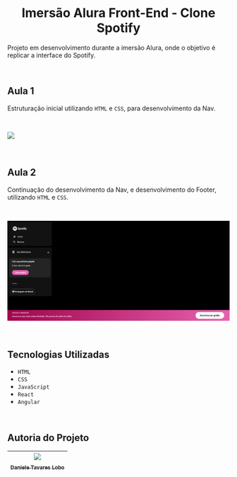 <h1 align="center"> Imersão Alura Front-End - Clone Spotify</h1>

Projeto em desenvolvimento durante a imersão Alura, onde o objetivo é replicar a interface do Spotify.

<br>

## Aula 1

Estruturação inicial utilizando `HTML` e `CSS`, para desenvolvimento da Nav.

<br>

![
](image.png)

<br>

## Aula 2

Continuação do desenvolvimento da Nav, e desenvolvimento do Footer, utilizando `HTML` e `CSS`.

<br>

![alt text](image-1.png)

<br>


## Tecnologias Utilizadas

- `HTML`
- `CSS`
- `JavaScript`
- `React`
- `Angular`


<br>


## Autoria do Projeto

| [<img src="https://github.com/danitavareslobo/Anhanguera-AulaPratica-Angular/assets/107322230/11972833-e1c0-427f-b126-aaf9a43ee01a" width= 150><br><sub>Daniele Tavares Lobo</sub>](https://github.com/danitavareslobo) |
| :----: |